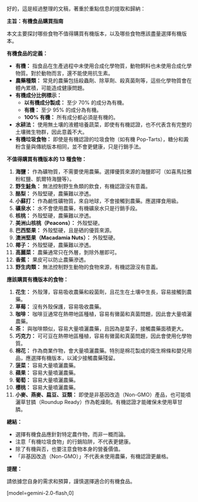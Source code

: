 好的，這是經過整理的文稿，著重於重點信息的提取和歸納：

**主旨：有機食品購買指南**

本文主要探討哪些食物不值得購買有機版本，以及哪些食物應該盡量選擇有機版本。

**有機食品的定義：**

*   **有機：** 指食品在生產過程中未使用合成化學物質，動物飼料也未使用合成化學物質。對於動物而言，還不能使用抗生素。
*   **農藥種類：** 常見的農藥包括殺蟲劑、除草劑、殺真菌劑等，這些化學物質會在體內累積，可能造成健康問題。
*   **有機成分比例標示：**
    *   **以有機成分製成：** 至少 70% 的成分為有機。
    *   **有機：** 至少 95% 的成分為有機。
    *   **100% 有機：** 所有成分都必須是有機的。
*   **水耕法：** 使用無土壤的液體培養蔬菜，即使有有機認證，也不代表含有完整的土壤微生物群，因此意義不大。
*   **有機垃圾食物：** 即使是有機認證的垃圾食物（如有機 Pop-Tarts），糖分和澱粉含量與傳統版本相同，並不會更健康，只是行銷手法。

**不值得購買有機版本的 13 種食物：**

1.  **海鹽：** 作為礦物質，不需要使用農藥。選擇優質來源的海鹽即可（如喜馬拉雅粉紅鹽、凱爾特海鹽等）。
2.  **野生鮭魚：** 無法控制野生魚類的飲食，有機認證沒有意義。
3.  **酪梨：** 外殼堅硬，農藥難以滲透。
4.  **小蘇打：** 作為鹼性礦物質，來自地球，不會接觸到農藥。應選擇食用級。
5.  **礦泉水：** 水不會使用農藥，有機礦泉水只是行銷手段。
6.  **核桃：** 外殼堅硬，農藥難以滲透。
7.  **美洲山核桃（Peacons）：** 外殼堅硬。
8.  **巴西堅果：** 外殼堅硬，且是硒的優質來源。
9.  **澳洲堅果（Macadamia Nuts）：** 外殼堅硬。
10. **椰子：** 外殼堅硬，農藥難以滲透。
11. **高麗菜：** 農藥通常只在外層，剝除外層即可。
12. **香蕉：** 果皮可以防止農藥滲透。
13. **野生肉類：** 無法控制野生動物的食物來源，有機認證沒有意義。

**應該購買有機版本的食物：**

1.  **花生：** 外殼薄，容易吸收農藥和殺菌劑，且花生在土壤中生長，容易接觸到農藥。
2.  **草莓：** 沒有外殼保護，容易吸收農藥。
3.  **咖啡：** 咖啡豆通常在熱帶地區種植，容易有黴菌和真菌問題，因此會大量噴灑農藥。
4.  **茶：** 與咖啡類似，容易大量噴灑農藥，且因為是葉子，接觸農藥面積更大。
5.  **巧克力：** 可可豆在熱帶地區種植，容易有黴菌和真菌問題，因此會使用化學物質。
6.  **棉花：** 作為商業作物，會大量噴灑農藥。特別是棉花製成的衛生棉條和嬰兒用品，應選擇有機版本，以減少接觸農藥殘留。
7.  **菠菜：** 容易大量噴灑農藥。
8.  **蘋果：** 容易大量噴灑農藥。
9.  **葡萄：** 容易大量噴灑農藥。
10. **櫻桃：** 容易大量噴灑農藥。
11. **小麥、燕麥、扁豆、豆類：** 即使是非基因改造（Non-GMO）產品，也可能噴灑草甘膦（Roundup Ready）作為乾燥劑。有機認證才能確保未使用草甘膦。

**總結：**

*   選擇有機食品應針對特定農作物，而非一概而論。
*   注意「有機垃圾食物」的行銷陷阱，不代表更健康。
*   除了有機與否，也要注意食物本身的營養價值。
*   「非基因改造（Non-GMO）」不代表未使用農藥，有機認證更嚴格。

**提醒：**

請依據您自身的需求和預算，謹慎選擇適合的有機食品。

[model=gemini-2.0-flash,0]
